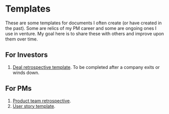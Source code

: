 # Templates
These are some templates for documents I often create (or have created in the past). Some are relics of my PM career and some are ongoing ones I use in venture. My goal here is to share these with others and improve upon them over time.

## For Investors
1. [Deal retrospective template][1]. To be completed after a company exits or winds down.

## For PMs
1. [Product team retrospective][2].
2. [User story template][3].

[1]:	deal-retrospective.md
[2]:	product-retrospective.md
[3]:	product-userstory.md